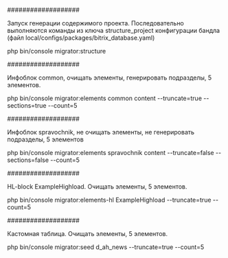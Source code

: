 ###################

Запуск генерации содержимого проекта. Последовательно выполняются команды
из ключа structure_project конфигурации бандла (файл local/configs/packages/bitrix_database.yaml)

php bin/console migrator:structure

###################

Инфоблок common, очищать элементы, генерировать подразделы, 5 элементов.

php bin/console migrator:elements common content --truncate=true --sections=true --count=5

###################

Инфоблок spravochnik, не очищать элементы, не генерировать подразделы, 5 элементов

php bin/console migrator:elements spravochnik content --truncate=false --sections=false --count=5

###################

HL-block ExampleHighload. Очищать элементы, 5 элементов.

php bin/console migrator:elements-hl ExampleHighload --truncate=true --count=5

###################

Кастомная таблица. Очищать элементы, 5 элементов.

php bin/console migrator:seed d_ah_news --truncate=true --count=5